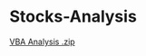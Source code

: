 # Stocks-Analysis
[VBA Analysis .zip](https://github.com/HuntDask/Stocks-Analysis/files/8962603/VBA.Analysis.zip)
